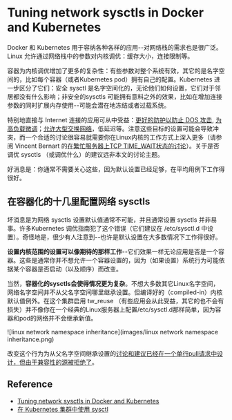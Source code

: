 # Tuning network sysctls in Docker and Kubernetes
Docker 和 Kubernetes 用于容纳各种各样的应用--对网络栈的需求也是很广泛。Linux 允许通过网络栈中的参数对内核调优：缓存大小，连接限制等。

容器为内核调优增加了更多的复杂性：有些参数对整个系统有效，其它的是名字空间的，比如每个容器（或者Kubernetes pod）拥有自己的配置。Kubernetes 进一步区分了它们：安全 sysctl 是名字空间化的，无论他们如何设置，它们对于邻居都没有什么影响；非安全的sysctls 可能拥有意料之外的效果，比如在增加连接参数的同时扩展内存使用--可能会潜在地冻结或者过载系统。

特别地直接与 Internet 连接的应用可从中受益：[更好的防护以防止 DOS 攻击](https://blog.cloudflare.com/syn-packet-handling-in-the-wild/), [为高负载微调](https://medium.com/@pawilon/tuning-your-linux-kernel-and-haproxy-instance-for-high-loads-1a2105ea553e)；[允许大型交换网络](https://blog.cloudflare.com/syn-packet-handling-in-the-wild/)，低延迟等。注意这些目标的设置可能会导致冲突，而一个合适的讨论很容易就需要你在Linux内核的工作方式上深入更多（请参阅 Vincent Bernart 的[在繁忙服务器上TCP TIME_WAIT状态的讨论](https://vincent.bernat.ch/en/blog/2014-tcp-time-wait-state-linux)）。关于是否调优 sysctls （或调优什么）的建议远非本文的讨论主题。

好消息是：你通常不需要关心这些，因为默认设置已经足够，在平均用例下工作得很好。
## 在容器化的十几里配置网络 sysctls 
坏消息是为网络 sysctls 设置默认值通常不可能，并且通常设置 sysctls 并非易事。许多Kubernetes 调优指南犯了这个错误（它们建议在 /etc/sysctl.d 中设置）。奇怪地是，很少有人注意到--也许是默认设置在大多数情况下工作得很好。

**设置内核范围的设置可以像期待的那样工作**--它们效果一样无论应用是否是一个容器。这些是通常你并不想允许一个容器设置的，因为（如果设置）系统行为可能依据某个容器是否启动（以及顺序）而改变。

当然，**容器化的sysctls会使得情况更为复杂**。不想大多数其它Linux名字空间，网络名字空间并不从父名字空间哪里继承设置。但编译好的（compiled-in）内核默认值例外。在这个集群启用 tw_reuse （有些应用会从此受益，其它的也不会有损失）并不像你在一个经典的Linux服务器上配置/etc/sysctl.d那样简单，因为容器和pod的网络并不会继承新值。

![linux network namespace inheritance](images/linux network namespace inheritance.png)

改变这个行为为从父名字空间继承设置的[讨论和建议已经在一个单行pull请求中设计，但由于兼容性的源被拒绝了](https://lore.kernel.org/patchwork/patch/649250/)。

## Reference
- [Tuning network sysctls in Docker and Kubernetes](https://medium.com/daimler-tss-tech/tuning-network-sysctls-in-docker-and-kubernetes-766e05da4ff2)
- [在 Kubernetes 集群中使用 sysctl](https://kubernetes.io/zh/docs/tasks/administer-cluster/sysctl-cluster/)